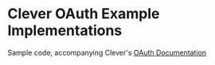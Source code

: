 Clever OAuth Example Implementations
====================================

Sample code, accompanying Clever's [OAuth Documentation](https://getclever.com/developers/docs/oauth)
